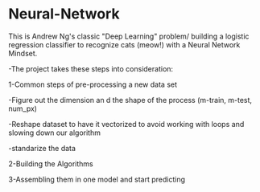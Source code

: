 # Neural-Network
This is  Andrew Ng's classic "Deep Learning" problem/ building a logistic regression classifier to recognize cats (meow!) with a Neural Network Mindset. 

-The project takes these steps into consideration:

1-Common steps of pre-processing a new data set

-Figure out the dimension an d the shape of the process (m-train, m-test, num_px)

-Reshape dataset to have it vectorized to avoid working with loops and slowing down our algorithm

-standarize the data

2-Building the Algorithms 

3-Assembling them in one model and start predicting 
